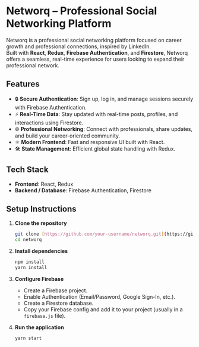 # Networq – Professional Social Networking Platform

Networq is a professional social networking platform focused on career growth and professional connections, inspired by LinkedIn.  
Built with **React**, **Redux**, **Firebase Authentication**, and **Firestore**, Networq offers a seamless, real-time experience for users looking to expand their professional network.

## Features
- 🔒 **Secure Authentication**: Sign up, log in, and manage sessions securely with Firebase Authentication.
- ⚡ **Real-Time Data**: Stay updated with real-time posts, profiles, and interactions using Firestore.
- 🌐 **Professional Networking**: Connect with professionals, share updates, and build your career-oriented community.
- ⚛️ **Modern Frontend**: Fast and responsive UI built with React.
- 🛠 **State Management**: Efficient global state handling with Redux.

## Tech Stack
- **Frontend**: React, Redux
- **Backend / Database**: Firebase Authentication, Firestore

## Setup Instructions

1. **Clone the repository**
    ```bash
    git clone [https://github.com/your-username/networq.git](https://github.com/aaryjoshi/Networq.git)
    cd networq
    ```

2. **Install dependencies**
    ```bash
    npm install
    yarn install
    ```

3. **Configure Firebase**
    - Create a Firebase project.
    - Enable Authentication (Email/Password, Google Sign-In, etc.).
    - Create a Firestore database.
    - Copy your Firebase config and add it to your project (usually in a `firebase.js` file).

4. **Run the application**
    ```bash
    yarn start
    ```

